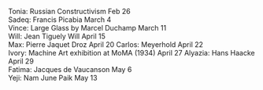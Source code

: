 Tonia: Russian Constructivism Feb 26    
Sadeq:  Francis Picabia March 4  
Vince: Large Glass by Marcel Duchamp March 11   
Will: Jean Tiguely Will April 15  
Max: Pierre Jaquet Droz April 20
Carlos: Meyerhold April 22    
Ivory: Machine Art exhibition at MoMA (1934) April 27
Alyazia: Hans Haacke April 29    
Fatima: Jacques de Vaucanson  May 6    
Yeji: Nam June Paik May 13   

